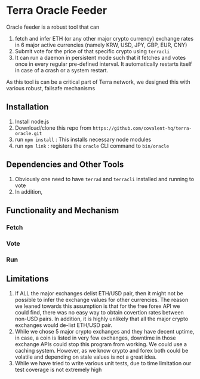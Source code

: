 # Terra Oracle Feeder

Oracle feeder is a robust tool that can 

1. fetch and infer ETH (or any other major crypto currency) exchange rates in 6 major active currencies (namely KRW, USD, JPY, GBP, EUR, CNY)
2. Submit vote for the price of that specific crypto using `terracli`
3. It can run a daemon in persistent mode such that it fetches and votes once in every regular pre-defined interval. It automatically restarts itself in case of a crash or a system restart.

As this tool is can be a critical part of Terra network, we designed this with various robust, failsafe mechanisms

## Installation

1. Install node.js
2. Download/clone this repo from `https://github.com/covalent-hq/terra-oracle.git`
3. run `npm install` : This installs necessary node modules
4. run `npm link` : registers the `oracle` CLI command to `bin/oracle`


## Dependencies and Other Tools
1. Obviously one need to have `terrad` and `terracli` installed and running to vote
2. In addition, 

## Functionality and Mechanism
### Fetch

### Vote

### Run
## Limitations
1. If ALL the major exchanges delist ETH/USD pair, then it might not be possible to infer the exchange values for other currencies. The reason we leaned towards this assumption is that for the free forex API we could find, there was no easy way to obtain covertion rates between non-USD pairs. In addition, it is highly unlikely that all the major crypto exchanges would de-list ETH/USD pair.
2. While we chose 5 major crypto exchanges and they have decent uptime, in case, a coin is listed in very few exchanges, downtime in those exchange APIs could stop this program from working. We could use a caching system. However, as we know crypto and forex both could be volatile and depending on stale values is not a great idea.
3. While we have tried to write various unit tests, due to time limitation our test coverage is not extremely high
